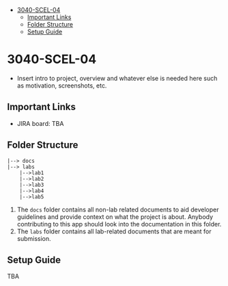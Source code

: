 - [3040-SCEL-04](#3040-scel-04)
  - [Important Links](#important-links)
  - [Folder Structure](#folder-structure)
  - [Setup Guide](#setup-guide)

# 3040-SCEL-04

- Insert intro to project, overview and whatever else is needed here such as motivation, screenshots, etc.

## Important Links

- JIRA board: TBA

## Folder Structure

```
|--> docs
|--> labs
    |-->lab1
    |-->lab2
    |-->lab3
    |-->lab4
    |-->lab5
```

1. The `docs` folder contains all non-lab related documents to aid developer guidelines and provide context on what the project is about. Anybody contributing to this app should look into the documentation in this folder.
2. The `labs` folder contains all lab-related documents that are meant for submission.

## Setup Guide

TBA
